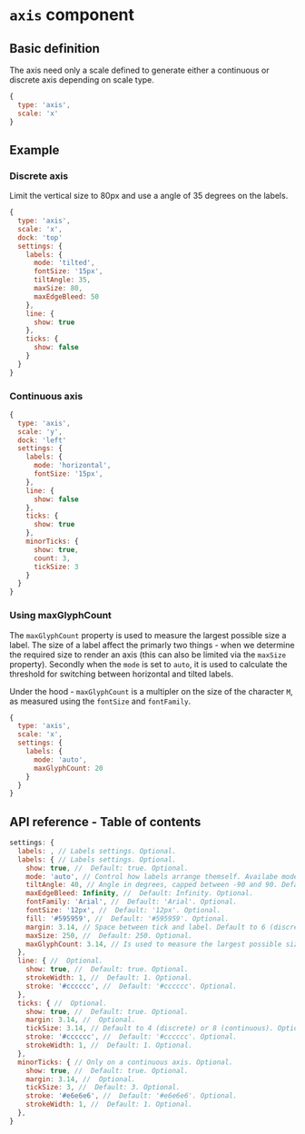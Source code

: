 # `axis` component

## Basic definition

The axis need only a scale defined to generate either a continuous or discrete axis depending on scale type.

```js
{
  type: 'axis',
  scale: 'x'
}
```

## Example

### Discrete axis

Limit the vertical size to 80px and use a angle of 35 degrees on the labels.

```js
{
  type: 'axis',
  scale: 'x',
  dock: 'top'
  settings: {
    labels: {
      mode: 'tilted',
      fontSize: '15px',
      tiltAngle: 35,
      maxSize: 80,
      maxEdgeBleed: 50
    },
    line: {
      show: true
    },
    ticks: {
      show: false
    }
  }
}
```

### Continuous axis

```js
{
  type: 'axis',
  scale: 'y',
  dock: 'left'
  settings: {
    labels: {
      mode: 'horizontal',
      fontSize: '15px',
    },
    line: {
      show: false
    },
    ticks: {
      show: true
    },
    minorTicks: {
      show: true,
      count: 3,
      tickSize: 3
    }
  }
}
```

### Using maxGlyphCount

The `maxGlyphCount` property is used to measure the largest possible size a label. The size of a label affect the primarly two things - when we determine the required size to render an axis (this can also be limited via the `maxSize` property). Secondly when the `mode` is set to `auto`, it is used to calculate the threshold for switching between horizontal and tilted labels.

Under the hood - `maxGlyphCount` is a multipler on the size of the character `M`, as measured using the `fontSize` and `fontFamily`.

```js
{
  type: 'axis',
  scale: 'x',
  settings: {
    labels: {
      mode: 'auto',
      maxGlyphCount: 20
    }
  }
}
```

## API reference - Table of contents



```js
settings: {
  labels: , // Labels settings. Optional.
  labels: { // Labels settings. Optional.
    show: true, //  Default: true. Optional.
    mode: 'auto', // Control how labels arrange themself. Availabe modes are auto, horizontal, layered and tilted. Only horizontal is supported on a continuous axis. Default: 'auto'. Optional.
    tiltAngle: 40, // Angle in degrees, capped between -90 and 90. Default: 40. Optional.
    maxEdgeBleed: Infinity, //  Default: Infinity. Optional.
    fontFamily: 'Arial', //  Default: 'Arial'. Optional.
    fontSize: '12px', //  Default: '12px'. Optional.
    fill: '#595959', //  Default: '#595959'. Optional.
    margin: 3.14, // Space between tick and label. Default to 6 (discrete) or 4 (continuous). Optional.
    maxSize: 250, //  Default: 250. Optional.
    maxGlyphCount: 3.14, // Is used to measure the largest possible size a label. Optional.
  },
  line: { //  Optional.
    show: true, //  Default: true. Optional.
    strokeWidth: 1, //  Default: 1. Optional.
    stroke: '#cccccc', //  Default: '#cccccc'. Optional.
  },
  ticks: { //  Optional.
    show: true, //  Default: true. Optional.
    margin: 3.14, //  Optional.
    tickSize: 3.14, // Default to 4 (discrete) or 8 (continuous). Optional.
    stroke: '#cccccc', //  Default: '#cccccc'. Optional.
    strokeWidth: 1, //  Default: 1. Optional.
  },
  minorTicks: { // Only on a continuous axis. Optional.
    show: true, //  Default: true. Optional.
    margin: 3.14, //  Optional.
    tickSize: 3, //  Default: 3. Optional.
    stroke: '#e6e6e6', //  Default: '#e6e6e6'. Optional.
    strokeWidth: 1, //  Default: 1. Optional.
  },
}
```

